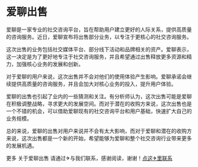 # 爱聊出售

爱聊是一家专业的社交咨询平台，旨在帮助用户建立更好的人际关系，提供高质量的咨询服务。近日，爱聊宣布将出售部分业务，以专注于更核心的社交咨询服务。

这次出售的业务包括社交媒体平台、部分线下活动和品牌相关的资产。爱聊表示，这一决定是为了更好地专注于社交咨询服务，并且希望通过出售释放更多资源和精力，加强核心业务的发展和创新。

对于爱聊的用户来说，这次出售并不会对他们的使用体验产生影响。爱聊承诺会继续提供高质量的咨询服务，并且会加大对核心业务的投入，提升用户体验。

爱聊的出售也引起了业内的一些猜测和关注。有分析师认为，这次出售可能是爱聊在积极调整战略，寻求更大的发展空间。而对于潜在的收购方来说，这次出售也是一个不错的机会，可以借助爱聊现有的社交咨询平台和用户基础，快速扩大自己的业务规模。

总的来说，爱聊的出售对用户来说并不会有太大影响，而对于爱聊和潜在的收购方来说，这次出售都是一个新的开始，希望能够为爱聊和整个社交咨询行业带来更多的发展机遇。

更多 关于爱聊出售 请通过✈与我们联系，感谢阅读，谢谢！[点这✈里联系](https://b.k02.cc)
